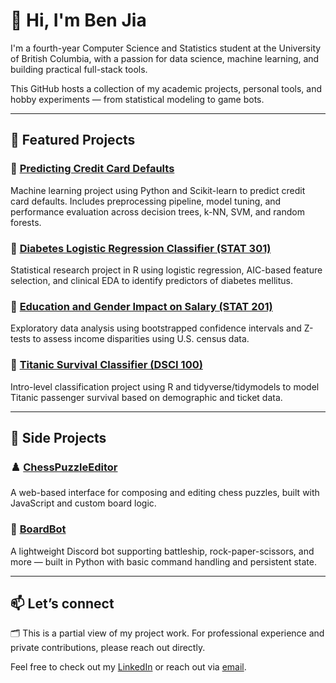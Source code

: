# 👋 Hi, I'm Ben Jia

I'm a fourth-year Computer Science and Statistics student at the University of British Columbia, with a passion for data science, machine learning, and building practical full-stack tools.

This GitHub hosts a collection of my academic projects, personal tools, and hobby experiments — from statistical modeling to game bots.

---

## 🧠 Featured Projects

### 🔹 [Predicting Credit Card Defaults](https://github.com/Ehsian/Predicting-Credit-Card-Defaults)
Machine learning project using Python and Scikit-learn to predict credit card defaults. Includes preprocessing pipeline, model tuning, and performance evaluation across decision trees, k-NN, SVM, and random forests.

### 🔹 [Diabetes Logistic Regression Classifier (STAT 301)](https://github.com/Ehsian/STAT301-Research-Paper)
Statistical research project in R using logistic regression, AIC-based feature selection, and clinical EDA to identify predictors of diabetes mellitus.

### 🔹 [Education and Gender Impact on Salary (STAT 201)](https://github.com/Ehsian/STAT201-Research-Paper)
Exploratory data analysis using bootstrapped confidence intervals and Z-tests to assess income disparities using U.S. census data.

### 🔹 [Titanic Survival Classifier (DSCI 100)](https://github.com/Ehsian/DSCI100-Research-Paper)
Intro-level classification project using R and tidyverse/tidymodels to model Titanic passenger survival based on demographic and ticket data.

---

## 🧩 Side Projects

### ♟️ [ChessPuzzleEditor](https://github.com/Ehsian/ChessPuzzleEditor)
A web-based interface for composing and editing chess puzzles, built with JavaScript and custom board logic.

### 🤖 [BoardBot](https://github.com/Ehsian/BoardBot)
A lightweight Discord bot supporting battleship, rock-paper-scissors, and more — built in Python with basic command handling and persistent state.

---

📫 **Let’s connect**  
---
🗂️ This is a partial view of my project work. For professional experience and private contributions, please reach out directly.

Feel free to check out my [LinkedIn](https://linkedin.com/in/ben-jia) or reach out via [email](mailto:benjia279@gmail.com).
